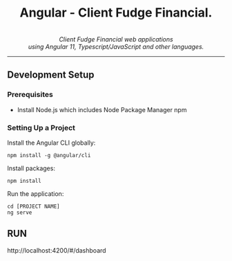 <h1 align="center">Angular - Client Fudge Financial.</h1>

<p align="center">
  <br>
  <i>Client Fudge Financial web applications  
    <br>  using Angular 11, Typescript/JavaScript and other languages.</i>
  <br>
</p>

<hr>

## Development Setup

### Prerequisites

- Install Node.js which includes Node Package Manager npm

### Setting Up a Project

Install the Angular CLI globally:

```
npm install -g @angular/cli
```

Install packages:

```
npm install
```


Run the application:

```
cd [PROJECT NAME]
ng serve
```
## RUN

http://localhost:4200/#/dashboard


